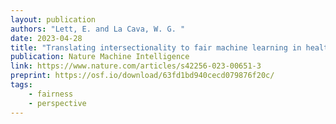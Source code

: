```yaml
---
layout: publication
authors: "Lett, E. and La Cava, W. G. "
date: 2023-04-28
title: "Translating intersectionality to fair machine learning in health sciences"
publication: Nature Machine Intelligence
link: https://www.nature.com/articles/s42256-023-00651-3
preprint: https://osf.io/download/63fd1bd940cecd079876f20c/
tags:
    - fairness
    - perspective
---
```

